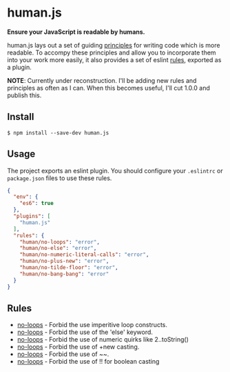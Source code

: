 # human.js

**Ensure your JavaScript is readable by humans.**

human.js lays out a set of guiding [principles](docs/principles/) for writing code which is more readable. To accompy these principles and allow you to incorporate them into your work more easily, it also provides a set of eslint [rules](docs/rules/), exported as a plugin.

**NOTE**: Currently under reconstruction. I'll be adding new rules and principles as often as I can. When this becomes useful, I'll cut 1.0.0 and publish this.

## Install

```
$ npm install --save-dev human.js
```

## Usage

The project exports an eslint plugin. You should configure your `.eslintrc` or `package.json` files to use these
rules.

```json
{
  "env": {
    "es6": true
  },
  "plugins": [
    "human.js"
  ],
  "rules": {
    "human/no-loops": "error",
    "human/no-else": "error",
    "human/no-numeric-literal-calls": "error",
    "human/no-plus-new": "error",
    "human/no-tilde-floor": "error",
    "human/no-bang-bang": "error"
  }
}
```


## Rules

- [no-loops](docs/rules/no-loops.md) - Forbid the use imperitive loop constructs.
- [no-loops](docs/rules/no-else.md) - Forbid the use of the 'else' keyword.
- [no-loops](docs/rules/no-numeric-literal-calls.md) - Forbid the use of numeric quirks like 2..toString()
- [no-loops](docs/rules/no-plus-new.md) - Forbid the use of +new casting.
- [no-loops](docs/rules/no-tilde-floor.md) - Forbid the use of ~~.
- [no-loops](docs/rules/no-bang-bang.md) - Forbid the use of !! for boolean casting
